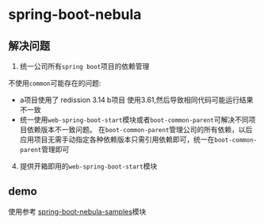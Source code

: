 # spring-boot-nebula

##  解决问题
1. 统一公司所有`spring boot`项目的依赖管理 
 
不使用`common`可能存在的问题: 
- a项目使用了 redission 3.14 b项目 使用3.61,然后导致相同代码可能运行结果不一致
- 统一使用`web-spring-boot-start`模块或者`boot-common-parent`可解决不同项目依赖版本不一致问题。
在`boot-common-parent`管理公司的所有依赖，以后应用项目无需手动指定各种依赖版本只需引用依赖即可，统一在`boot-common-parent`管理即可
4. 提供开箱即用的`web-spring-boot-start`模块


## demo
使用参考 [spring-boot-nebula-samples](spring-boot-nebula-samples)模块